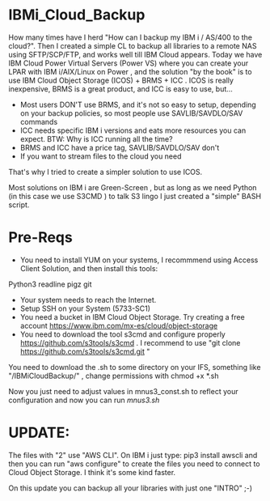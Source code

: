 # IBMi_Cloud_Backup

How many times have I herd "How can I backup my IBM i / AS/400 to the cloud?". 
Then I created a simple CL to backup all libraries to a remote NAS using SFTP/SCP/FTP, and works well till IBM Cloud appears.
Today we have IBM Cloud Power Virtual Servers (Power VS) where you can create your LPAR with IBM i/AIX/Linux on Power , and the solution "by the book" is to use IBM Cloud Object Storage (ICOS) + BRMS + ICC . ICOS is really inexpensive, BRMS is a great product, and ICC is easy to use, but...

* Most users DON'T use BRMS, and it's not so easy to setup, depending on your backup policies, so most people use SAVLIB/SAVDLO/SAV commands
* ICC needs specific IBM i versions and eats more resources you can expect. BTW: Why is ICC running all the time?
* BRMS and ICC have a price tag, SAVLIB/SAVDLO/SAV don't
* If you want to stream files to the cloud you need 

That's why I tried to create a simpler solution to use ICOS.

Most solutions on IBM i are Green-Screen , but as long as we need Python (in this case we use S3CMD ) to talk S3 lingo I just created a "simple" BASH script.

# Pre-Reqs

* You need to install YUM on your systems, I recommmend using Access Client Solution, and then install this tools:

Python3
readline
pigz
git

* Your system needs to reach the Internet. 
* Setup SSH on your System (5733-SC1)
* You need a bucket in IBM Cloud Object Storage. Try creating a free account https://www.ibm.com/mx-es/cloud/object-storage
* You need to download the tool s3cmd and configure properly   https://github.com/s3tools/s3cmd . I recommend to use "git clone https://github.com/s3tools/s3cmd.git "

You need to download the .sh to some directory on your IFS, something like "/IBMiCloudBackup/" , change permissions with chmod +x *.sh 

Now you just need to adjust values in mnus3_const.sh to reflect your configuration and now you can run *mnus3.sh* 


# UPDATE:

The files with "2" use "AWS CLI". On IBM i just type: pip3 install awscli and then you can run "aws configure" to create the files you need to connect to Cloud Object Storage. I think it's some kind faster.

On this update you can backup all your libraries with just one "INTRO" ;-)



